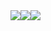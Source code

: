 <div style="display: flex">
    <img src="http://www.webcubictechnologies.com/wp-content/uploads/2017/10/laravel-logo-1.png">
    <img src="https://image.flaticon.com/icons/svg/61/61112.svg">
    <img src="https://www.wpfaster.org/wp-content/uploads/2013/06/jquery-logo.png">
</div>
